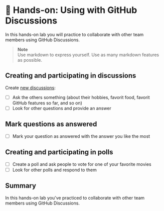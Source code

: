 # 🔨 Hands-on: Using with GitHub Discussions

In this hands-on lab you will practice to collaborate with other team members using GitHub Discussions.

> **Note**  
> Use markdown to express yourself. Use as many markdown features as possible.

## Creating and participating in discussions

Create [new discussions](/../../discussions/new):
- [ ] Ask the others something (about their hobbies, favorit food, favorit GitHub features so far, and so on) 
- [ ] Look for other questions and provide an answer

## Mark questions as answered
- [ ] Mark your question as answered with the answer you like the most

## Creating and participating in polls
- [ ] Create a poll and ask people to vote for one of your favorite movies
- [ ] Look for other polls and respond to them

## Summary 

In this hands-on lab you've practiced to collaborate with other team members using GitHub Discussions.
